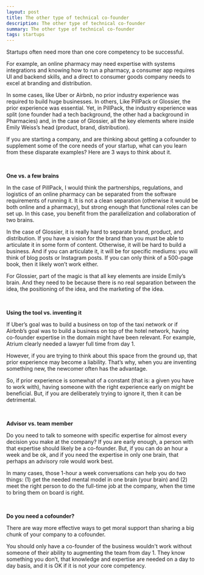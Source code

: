 ```yaml
---
layout: post
title: The other type of technical co-founder
description: The other type of technical co-founder
summary: The other type of technical co-founder
tags: startups
---
```


Startups often need more than one core competency to be successful. 

For example, an online pharmacy may need expertise with systems integrations and knowing how to run a pharmacy, a consumer app requires UI and backend skills, and a direct to consumer goods company needs to excel at branding and distribution. 

In some cases, like Uber or Airbnb, no prior industry experience was required to build huge businesses. In others, Like PillPack or Glossier, the prior experience was essential. Yet, in PillPack, the industry experience was split (one founder had a tech background, the other had a background in Pharmacies) and, in the case of Glossier, all the key elements where inside Emily Weiss’s head (product, brand, distribution). 

If you are starting a company, and are thinking about getting a cofounder to supplement some of the core needs of your startup, what can you learn from these disparate examples? Here are 3 ways to think about it. 

&nbsp;  


**One vs. a few brains**

In the case of PillPack, I would think the partnerships, regulations, and logistics of an online pharmacy can be separated from the software requirements of running it. It is not a clean separation (otherwise it would be both online and a pharmacy), but strong enough that functional roles can be set up. In this case, you benefit from the parallelization and collaboration of two brains. 

In the case of Glossier, it is really hard to separate brand, product, and distribution. If you have a vision for the brand than you must be able to articulate it in some form of content. Otherwise, it will be hard to build a business. And if you can articulate it, it will be for specific mediums: you will think of blog posts or Instagram posts. If you can only think of a 500-page book, then it likely won’t work either. 

For Glossier, part of the magic is that all key elements are inside Emily’s brain. And they need to be because there is no real separation between the idea, the positioning of the idea, and the marketing of the idea. 

&nbsp;  


**Using the tool vs. inventing it**

If Uber’s goal was to build a business on top of the taxi network or if Airbnb’s goal was to build a business on top of the hotel network, having co-founder expertise in the domain might have been relevant. For example, Atrium clearly needed a lawyer full time from day 1. 

However, if you are trying to think about this space from the ground up, that prior experience may become a liability. That’s why, when you are inventing something new, the newcomer often has the advantage.

So, if prior experience is somewhat of a constant (that is: a given you have to work with), having someone with the right experience early on might be beneficial. But, if you are deliberately trying to ignore it, then it can be detrimental. 

&nbsp;  


**Advisor vs. team member**

Do you need to talk to someone with specific expertise for almost every decision you make at the company? If you are early enough, a person with that expertise should likely be a co-founder. But, if you can do an hour a week and be ok, and if you need the expertise in only one brain, that perhaps an advisory role would work best.

In many cases, those 1-hour a week conversations can help you do two things: (1) get the needed mental model in one brain (your brain) and (2) meet the right person to do the full-time job at the company, when the time to bring them on board is right.

&nbsp;  


**Do you need a cofounder?**

 There are way more effective ways to get moral support than sharing a big chunk of your company to a cofounder.

You should only have a co-founder of the business wouldn't work without someone of their ability to augmenting the team from day 1. They know something you don’t, that knowledge and expertise are needed on a day to day basis, and it is OK if it is not *your* core competency.

